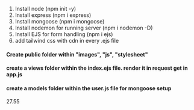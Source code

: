 1. Install node (npm init -y)
2. Install express (npm i express)
3. Install mongoose (npm i mongoose)
4. Install nodemon for running server (npm i nodemon -D)
5. Install EJS for form handling (npm i ejs)
6. add tailwind css with cdn in every .ejs file



<h4>Create public folder within "images", "js", "stylesheet"</h4>

<h4>
    create a views folder within the index.ejs file. render it in request get in app.js
</h4>


<h4>
    create a models folder within the user.js file for mongoose setup
</h4>


27.55